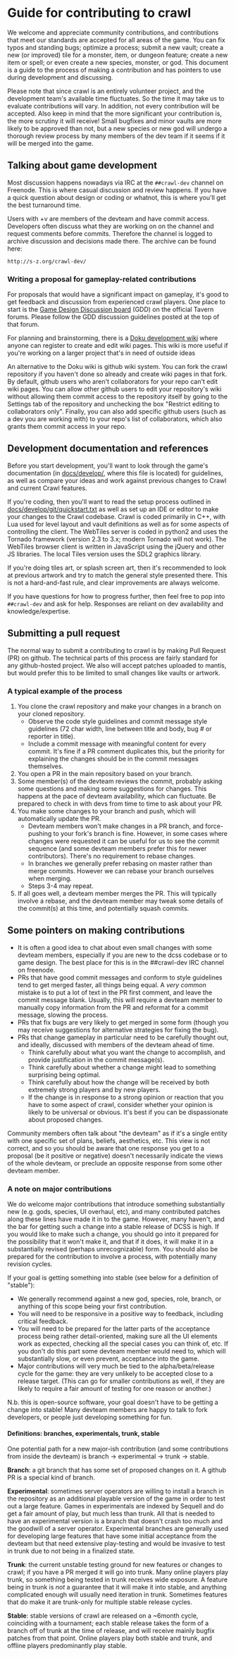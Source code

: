 # Guide for contributing to crawl

We welcome and appreciate community contributions, and contributions that meet
our standards are accepted for all areas of the game. You can fix typos and
standing bugs; optimize a process; submit a new vault; create a new (or
improved) tile for a monster, item, or dungeon feature; create a new item or
spell; or even create a new species, monster, or god. This document is a guide
to the process of making a contribution and has pointers to use during
development and discussing.

Please note that since crawl is an entirely volunteer project, and the
development team's available time fluctuates. So the time it may take us to
evaluate contributions will vary. In addition, not every contribution will be
accepted. Also keep in mind that the more significant your contribution is, the
more scrutiny it will receive! Small bugfixes and minor vaults are more likely
to be approved than not, but a new species or new god will undergo a thorough
review process by many members of the dev team if it seems if it will be merged
into the game.

## Talking about game development

Most discussion happens nowadays via IRC at the `##crawl-dev` channel on
Freenode. This is where casual discussion and review happens. If you have a
quick question about design or coding or whatnot, this is where you'll get the
best turnaround time.

Users with +v are members of the devteam and have commit access. Developers
often discuss what they are working on on the channel and request comments
before commits. Therefore the channel is logged to archive discussion and
decisions made there. The archive can be found here:

    http://s-z.org/crawl-dev/

### Writing a proposal for gameplay-related contributions

For proposals that would have a significant impact on gameplay, it's good to
get feedback and discussion from experienced crawl players. One place to start
is the [Game Design Discussion
board](https://crawl.develz.org/tavern/viewforum.php?f=8) (GDD) on the official
Tavern forums. Please follow the GDD discussion guidelines posted at the top of
that forum.

For planning and brainstorming, there is a [Doku development
wiki](https://crawl.develz.org/wiki/doku.php) where anyone can register to
create and edit wiki pages. This wiki is more useful if you're working on a
larger project that's in need of outside ideas

An alternative to the Doku wiki is github wiki system. You can fork the crawl
repository if you haven't done so already and create wiki pages in that fork.
By default, github users who aren't collaborators for your repo can't edit wiki
pages. You can allow other github users to edit your repository's wiki without
allowing them commit access to the repository itself by going to the Settings
tab of the repository and unchecking the box "Restrict editing to collaborators
only". Finally, you can also add specific github users (such as a dev you are
working with) to your repo's list of collaborators, which also grants them
commit access in your repo.

## Development documentation and references

Before you start development, you'll want to look through the game's
documentation (in [docs/develop/](/crawl-ref/docs/develop), where this file is
located) for guidelines, as well as compare your ideas and work against previous
changes to Crawl and current Crawl features.

If you're coding, then you'll want to read the setup process outlined in
[docs/develop/git/quickstart.txt](/crawl-ref/docs/develop/git/quickstart.txt)
as well as set up an IDE or editor to make your changes to the Crawl codebase.
Crawl is coded primarily in C++, with Lua used for level layout and vault
definitions as well as for some aspects of controlling the client. The WebTiles
server is coded in python2 and uses the Tornado framework (version 2.3 to 3.x;
modern Tornado will not work). The WebTiles browser client is written in
JavaScript using the jQuery and other JS libraries. The local Tiles version uses
the SDL2 graphics library.

If you're doing tiles art, or splash screen art, then it's recommended to look
at previous artwork and try to match the general style presented there. This is
not a hard-and-fast rule, and clear improvements are always welcome.

If you have questions for how to progress further, then feel free to pop into
`##crawl-dev` and ask for help. Responses are reliant on dev availability and
knowledge/expertise.

## Submitting a pull request

The normal way to submit a contributing to crawl is by making Pull Request (PR)
on github. The technical parts of this process are fairly standard for any
github-hosted project. We also will accept patches uploaded to mantis, but
would prefer this to be limited to small changes like vaults or artwork.

### A typical example of the process

1. You clone the crawl repository and make your changes in a branch on your
   cloned repository.
    * Observe the code style guidelines and commit message style guidelines (72
      char width, line between title and body, bug # or reporter in title).
    * Include a commit message with meaningful content for every commit. It's
      fine if a PR comment duplicates this, but the priority for explaining the
      changes should be in the commit messages themselves.
2. You open a PR in the main repository based on your branch.
3. Some member(s) of the devteam reviews the commit, probably asking some
   questions and making some suggestions for changes. This happens at the pace
   of devteam availability, which can fluctuate. Be prepared to check in with devs
   from time to time to ask about your PR.
4. You make some changes to your branch and push, which will automatically
   update the PR.
    * Devteam members won't make changes in a PR branch, and force-pushing to
      your fork's branch is fine. However, in some cases where changes were
      requested it can be useful for us to see the commit sequence (and some
      devteam members prefer this for newer contributors). There's no
      requirement to rebase changes.
    * In branches we generally prefer rebasing on master rather than merge
      commits. However we can rebase your branch ourselves when merging.
    * Steps 3-4 may repeat.
5. If all goes well, a devteam member merges the PR. This will typically
   involve a rebase, and the devteam member may tweak some details of the
   commit(s) at this time, and potentially squash commits.

## Some pointers on making contributions

* It is often a good idea to chat about even small changes with some devteam
  members, especially if you are new to the dcss codebase or to game design.
  The best place for this is in the ##crawl-dev IRC channel on freenode.
* PRs that have good commit messages and conform to style guidelines tend to
  get merged faster, all things being equal. A *very common* mistake is to
  put a lot of text in the PR first comment, and leave the commit message blank.
  Usually, this will require a devteam member to manually copy information
  from the PR and reformat for a commit message, slowing the process.
* PRs that fix bugs are very likely to get merged in some form (though you may
  receive suggestions for alternative strategies for fixing the bug).
* PRs that change gameplay in particular need to be carefully thought out, and
  ideally, discussed with members of the devteam ahead of time.
    * Think carefully about what you want the change to accomplish, and provide
      justification in the commit message(s).
    * Think carefully about whether a change might lead to something surprising
      being optimal.
    * Think carefully about how the change will be received by both extremely
      strong players and by new players.
    * If the change is in response to a strong opinion or reaction that you
      have to some aspect of crawl, consider whether your opinion is likely to
      be universal or obvious. It's best if you can be dispassionate about proposed
      changes.

Community members often talk about "the devteam" as if it's a single entity
with one specific set of plans, beliefs, aesthetics, etc. This view is not
correct, and so you should be aware that one response you get to a proposal (be
it positive or negative) doesn't necessarily indicate the views of the whole
devteam, or preclude an opposite response from some other devteam member.

### A note on major contributions

We do welcome major contributions that introduce something substantially new
(e.g. gods, species, UI overhaul, etc), and many contributed patches along
these lines have made it in to the game. However, many haven't, and the bar for
getting such a change into a stable release of DCSS is high. If you would like
to make such a change, you should go into it prepared for the possibility that
it won't make it, and that if it does, it will make it in a substantially
revised (perhaps unrecognizable) form. You should also be prepared for the
contribution to involve a process, with potentially many revision cycles.

If your goal is getting something into stable (see below for a definition of
"stable"):
* We generally recommend against a new god, species, role, branch, or anything
  of this scope being your first contribution.
* You will need to be responsive in a positive way to feedback, including
  critical feedback.
* You will need to be prepared for the latter parts of the acceptance process
  being rather detail-oriented, making sure all the UI elements work as
  expected, checking all the special cases you can think of, etc. If you don't
  do this part some devteam member would need to, which will substantially slow,
  or even prevent, acceptance into the game.
* Major contributions will very much be tied to the alpha/beta/release cycle
  for the game: they are very unlikely to be accepted close to a release target.
  (This can go for smaller contributions as well, if they are likely to require
  a fair amount of testing for one reason or another.)

N.b. this is open-source software, your goal doesn't have to be getting a
change into stable! Many devteam members are happy to talk to fork developers,
or people just developing something for fun.

#### Definitions: branches, experimentals, trunk, stable

One potential path for a new major-ish contribution (and some contributions
from inside the devteam) is branch -> experimental -> trunk -> stable.

**Branch**: a git branch that has some set of proposed changes on it. A github
PR is a special kind of branch.

**Experimental**: sometimes server operators are willing to install a branch in
the repository as an additional playable version of the game in order to test
out a large feature. Games in experimentals are indexed by Sequell and do get a
fair amount of play, but much less than trunk. All that is needed to have an
experimental version is a branch that doesn't crash too much and the goodwill
of a server operator. Experimental branches are generally used for developing
large features that have some initial acceptance from the devteam but that need
extensive play-testing and would be invasive to test in trunk due to not being
in a finalized state.

**Trunk**: the current unstable testing ground for new features or changes to
crawl; if you have a PR merged it will go into trunk. Many online players play
trunk, so something being tested in trunk receives wide exposure. A feature
being in trunk is *not* a guarantee that it will make it into stable, and
anything complicated enough will usually need iteration in trunk. Sometimes
features that do make it are trunk-only for multiple stable release cycles.

**Stable**: stable versions of crawl are released on a ~6month cycle,
coinciding with a tournament; each stable release takes the form of a branch
off of trunk at the time of release, and will receive mainly bugfix patches
from that point. Online players play both stable and trunk, and offline
players predominantly play stable.
